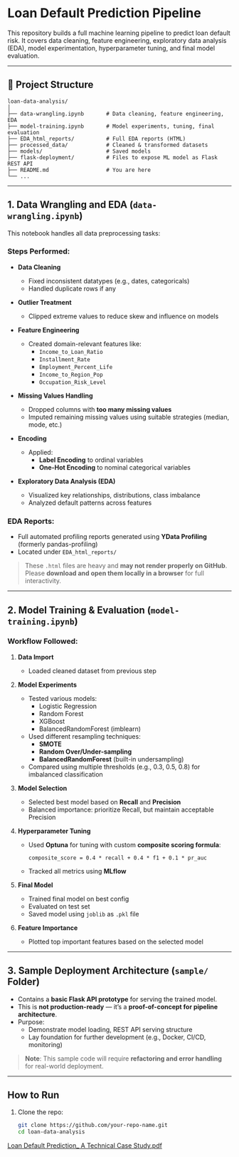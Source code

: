 #  Loan Default Prediction Pipeline

This repository builds a full machine learning pipeline to predict loan default risk. It covers data cleaning, feature engineering, exploratory data analysis (EDA), model experimentation, hyperparameter tuning, and final model evaluation.

---

## 📁 Project Structure

```text
loan-data-analysis/
│
├── data-wrangling.ipynb       # Data cleaning, feature engineering, EDA
├── model-training.ipynb       # Model experiments, tuning, final evaluation
├── EDA_html_reports/          # Full EDA reports (HTML)
├── processed_data/            # Cleaned & transformed datasets
├── models/                    # Saved models
├── flask-deployment/          # Files to expose ML model as Flask REST API
├── README.md                  # You are here
└── ...
```

---

##  1. Data Wrangling and EDA (`data-wrangling.ipynb`)

This notebook handles all data preprocessing tasks:

###  Steps Performed:

- **Data Cleaning**
  - Fixed inconsistent datatypes (e.g., dates, categoricals)
  - Handled duplicate rows if any

- **Outlier Treatment**
  - Clipped extreme values to reduce skew and influence on models

- **Feature Engineering**
  - Created domain-relevant features like:
    - `Income_to_Loan_Ratio`
    - `Installment_Rate`
    - `Employment_Percent_Life`
    - `Income_to_Region_Pop`
    - `Occupation_Risk_Level`

- **Missing Values Handling**
  - Dropped columns with **too many missing values**
  - Imputed remaining missing values using suitable strategies (median, mode, etc.)

- **Encoding**
  - Applied:
    - **Label Encoding** to ordinal variables
    - **One-Hot Encoding** to nominal categorical variables

- **Exploratory Data Analysis (EDA)**
  - Visualized key relationships, distributions, class imbalance
  - Analyzed default patterns across features

###  EDA Reports:
- Full automated profiling reports generated using **YData Profiling** (formerly pandas-profiling)
- Located under `EDA_html_reports/`

>  These `.html` files are heavy and **may not render properly on GitHub**.  
> Please **download and open them locally in a browser** for full interactivity.

---

##  2. Model Training & Evaluation (`model-training.ipynb`)

###  Workflow Followed:

1. **Data Import**
   - Loaded cleaned dataset from previous step

2. **Model Experiments**
   - Tested various models:
     - Logistic Regression
     - Random Forest
     - XGBoost
     - BalancedRandomForest (imblearn)
   - Used different resampling techniques:
     - **SMOTE**
     - **Random Over/Under-sampling**
     - **BalancedRandomForest** (built-in undersampling)
   - Compared using multiple thresholds (e.g., 0.3, 0.5, 0.8) for imbalanced classification

3. **Model Selection**
   - Selected best model based on **Recall** and **Precision**
   - Balanced importance: prioritize Recall, but maintain acceptable Precision

4. **Hyperparameter Tuning**
   - Used **Optuna** for tuning with custom **composite scoring formula**:
     ```
     composite_score = 0.4 * recall + 0.4 * f1 + 0.1 * pr_auc
     ```
   - Tracked all metrics using **MLflow**

5. **Final Model**
   - Trained final model on best config
   - Evaluated on test set
   - Saved model using `joblib` as `.pkl` file

6. **Feature Importance**
   - Plotted top important features based on the selected model

---


##  3. Sample Deployment Architecture (`sample/` Folder)

- Contains a **basic Flask API prototype** for serving the trained model.
- This is **not production-ready** — it’s a **proof-of-concept for pipeline architecture**.
- Purpose:
  - Demonstrate model loading, REST API serving structure
  - Lay foundation for further development (e.g., Docker, CI/CD, monitoring)

>  **Note**: This sample code will require **refactoring and error handling** for real-world deployment.

---
##  How to Run

1. Clone the repo:
   ```bash
   git clone https://github.com/your-repo-name.git
   cd loan-data-analysis
[Loan Default Prediction_ A Technical Case Study.pdf](https://github.com/user-attachments/files/20871206/Loan.Default.Prediction_.A.Technical.Case.Study.pdf)
